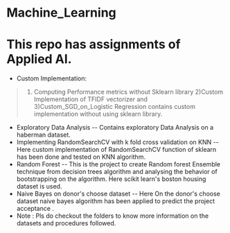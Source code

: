 # Machine_Learning
# This repo has assignments of Applied AI.
- Custom Implementation:
> 1) Computing Performance metrics without Sklearn library 2)Custom Implementation of TFIDF vectorizer and 3)Custom_SGD_on_Logistic Regression contains custom implementation without using sklearn library.
- Exploratory Data Analysis  -- Contains exploratory Data Analysis on a haberman dataset.
- Implementing RandomSearchCV with k fold cross validation on KNN -- Here custom implementation of RandomSearchCV function of sklearn has been done and tested on KNN algorithm.
- Random Forest  -- This is the project to create Random forest Ensemble technique from decision trees algorithm and analysing the behavior of bootstrapping on the algorithm. Here scikit learn's boston housing dataset is used.
- Naive Bayes on donor's choose dataset  -- Here On the donor's choose dataset naive bayes algorithm has been applied to predict the project acceptance .
- Note : Pls do checkout the folders to know more information on the datasets and procedures followed.
